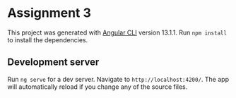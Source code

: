# Assignment 3

This project was generated with [Angular CLI](https://github.com/angular/angular-cli) version 13.1.1.
Run `npm install` to install the dependencies.

## Development server

Run `ng serve` for a dev server. Navigate to `http://localhost:4200/`. The app will automatically reload if you change any of the source files.


